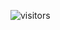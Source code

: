 ![visitors](https://visitor-badge.glitch.me/badge?page_id=DogToken.DogSwap-v2&left_color=green&right_color=red)
